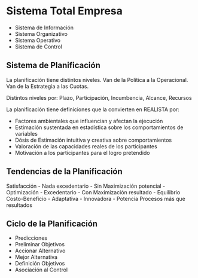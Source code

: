 # Sistema Total Empresa

* Sistema de Información
* Sistema Organizativo
* Sistema Operativo
* Sistema de Control

## Sistema de Planificación

La planificación tiene distintos niveles. Van de la Política a la Operacional. Van de la Estrategia a las Cuotas.

Distintos niveles por: Plazo, Participación, Incumbencia, Alcance, Recursos

La planificación tiene definiciones que la convierten en REALISTA por:

* Factores ambientales que influencian y afectan la ejecución
* Estimación sustentada en estadística sobre los comportamientos de variables
* Dósis de Estimación intuitiva y creativa sobre comportamientos
* Valoración de las capacidades reales de los participantes
* Motivación a los participantes para el logro pretendido

## Tendencias de la Planificación

Satisfacción - Nada excedentario - Sin Maximización potencial - Optimización - Excedentario - Con Maximización resultado - Equilibrio Costo-Beneficio - Adaptativa - Innovadora - Potencia Procesos más que resultados

## Ciclo de la Planificación

* Predicciones
* Preliminar Objetivos
* Accionar Alternativo
* Mejor Alternativa
* Definición Objetivos
* Asociación al Control
